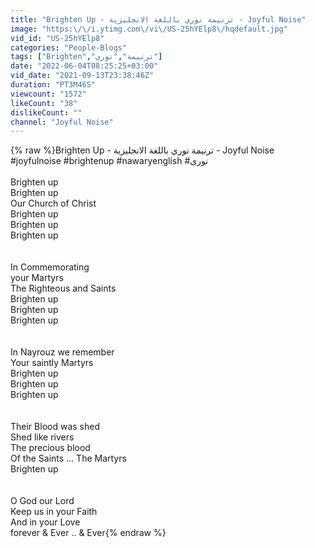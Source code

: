 ```yaml
---
title: "Brighten Up - ترنيمة نوري باللغة الانجليزية - Joyful Noise"
image: "https:\/\/i.ytimg.com\/vi\/US-25hYElp8\/hqdefault.jpg"
vid_id: "US-25hYElp8"
categories: "People-Blogs"
tags: ["Brighten","ترنيمة","نوري"]
date: "2022-06-04T08:25:25+03:00"
vid_date: "2021-09-13T23:38:46Z"
duration: "PT3M46S"
viewcount: "1572"
likeCount: "38"
dislikeCount: ""
channel: "Joyful Noise"
---
```

{% raw %}Brighten Up - ترنيمة نوري باللغة الانجليزية - Joyful Noise<br />#joyfulnoise #brightenup #nawaryenglish #نورى<br /><br />Brighten up<br />Brighten up<br />Our Church of Christ <br />Brighten up<br />Brighten up<br />Brighten up<br /><br /><br />In Commemorating <br />your Martyrs<br />The Righteous and Saints <br />Brighten up<br />Brighten up<br />Brighten up<br /><br /><br />In Nayrouz we remember<br />Your saintly Martyrs <br />Brighten up<br />Brighten up<br />Brighten up<br /><br /><br />Their Blood was shed<br />Shed like rivers<br />The precious blood<br />Of the Saints … The Martyrs <br />Brighten up<br /><br /><br />O God our Lord <br />Keep us in your Faith <br />And in your Love <br />forever &amp; Ever .. &amp; Ever{% endraw %}

